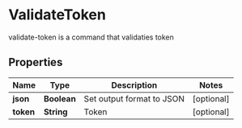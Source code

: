 

# ValidateToken

validate-token is a command that validaties token

## Properties

Name | Type | Description | Notes
------------ | ------------- | ------------- | -------------
**json** | **Boolean** | Set output format to JSON |  [optional]
**token** | **String** | Token |  [optional]



